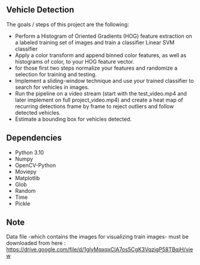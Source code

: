 ## Vehicle Detection

The goals / steps of this project are the following:

* Perform a Histogram of Oriented Gradients (HOG) feature extraction on a labeled training set of images and train a classifier Linear SVM classifier
* Apply a color transform and append binned color features, as well as histograms of color, to your HOG feature vector. 
* for those first two steps normalize your features and randomize a selection for training and testing.
* Implement a sliding-window technique and use your trained classifier to search for vehicles in images.
* Run the pipeline on a video stream (start with the test_video.mp4 and later implement on full project_video.mp4) and create a heat map of recurring detections frame by frame to reject outliers and follow detected vehicles.
* Estimate a bounding box for vehicles detected.


## Dependencies

* Python 3.10
* Numpy
* OpenCV-Python
* Moviepy
* Matplotlib
* Glob
* Random
* Time
* Pickle


## Note

Data file -which contains the images for visualizing train images- must be downloaded from here : https://drive.google.com/file/d/1gIyMqxqxClA7os5CgK3VqzigP58TBqjH/view
